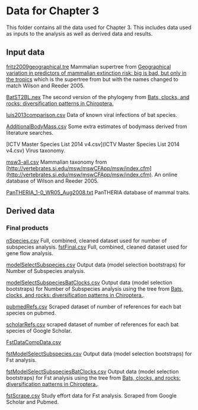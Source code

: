 # Data for Chapter 3

This folder contains all the data used for Chapter 3.
This includes data used as inputs to the analysis as well as derived data and results.

## Input data

[fritz2009geographical.tre](fritz2009geographical.tre) Mammalian supertree from [Geographical variation in predictors of mammalian extinction risk: big is bad, but only in the tropics](http://onlinelibrary.wiley.com/doi/10.1111/j.1461-0248.2009.01307.x/abstract) which is the supertree from []() but with the names changed to match Wilson and Reeder 2005.

[BatST2BL.nex](BatST2BL.nex) The second version of the phylogeny from [Bats, clocks, and rocks: diversification patterns in Chiroptera.](http://www.ncbi.nlm.nih.gov/pubmed/16405167)

[luis2013comparison.csv](luis2013comparison.csv) Data of known viral infections of bat species.

[AdditionalBodyMass.csv](AdditionalBodyMass.csv) Some extra estimates of bodymass derived from literature searches.

[ICTV Master Species List 2014 v4.csv](ICTV Master Species List 2014 v4.csv) Virus taxonomy.

[msw3-all.csv](msw3-all.csv) Mammalian taxonomy from [http://vertebrates.si.edu/msw/mswCFApp/msw/index.cfm](http://vertebrates.si.edu/msw/mswCFApp/msw/index.cfm). An online database of Wilson and Reeder 2005.

[PanTHERIA_1-0_WR05_Aug2008.txt](PanTHERIA_1-0_WR05_Aug2008.txt) PanTHERIA database of mammal traits.

## Derived data

### Final products

[nSpecies.csv](nSpecies.csv) Full, combined, cleaned dataset used for number of subspecies analysis.
[fstFinal.csv](fstFinal.csv) Full, combined, cleaned dataset used for gene flow analysis.

[modelSelectSubspecies.csv](modelSelectSubspecies.csv) Output data (model selection bootstraps) for Number of Subspecies analysis.

[modelSelectSubspeciesBatClocks.csv](modelSelectSubspeciesBatClocks.csv) Output data  (model selection bootstraps) for Number of Subspecies analysis using the tree from [Bats, clocks, and rocks: diversification patterns in Chiroptera.](http://www.ncbi.nlm.nih.gov/pubmed/16405167).

[pubmedRefs.csv](pubmedRefs.csv) Scraped dataset of number of references for each bat species on pubmed.

[scholarRefs.csv](scholarRefs.csv) scraped dataset of number of references for each bat species of Google Scholar.

[FstDataCompData.csv](FstDataCompData.csv)

[fstModelSelectSubspecies.csv](fstModelSelectSubspecies.csv) Output data  (model selection bootstraps) for Fst analysis.

[fstModelSelectSubspeciesBatClocks.csv](fstModelSelectSubspeciesBatClocks.csv) Output data (model selection bootstraps) for Fst analysis using the tree from [Bats, clocks, and rocks: diversification patterns in Chiroptera.](http://www.ncbi.nlm.nih.gov/pubmed/16405167).

[fstScrape.csv](fstScrape.csv) Study effort data for Fst analysis. Scraped from Google Scholar and Pubmed.
